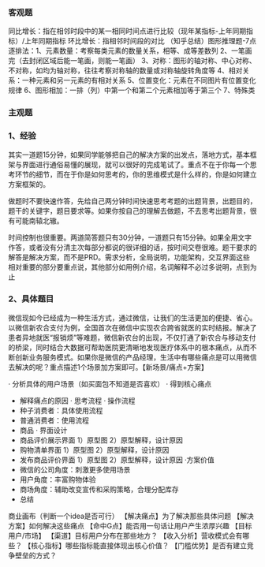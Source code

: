 ### 客观题

同比增长：指在相邻时段中的某一相同时间点进行比较（现年某指标-上年同期指标）/上年同期指标
环比增长：指相邻时间段的对比
（知乎总结）图形推理题-7点逐排法：1、元素数量：考察每类元素的数量关系，相等、成等差数列 2、一笔画完（去封闭区域后能一笔画，则能一笔画） 3、对称：图形的轴对称、中心对称、不对称，如均为轴对称，往往考察对称轴的数量或对称轴旋转角度等 4、相对关系：一种元素和另一元素的有相对关系 5、位置变化：元素在不同图片有位置变化规律 6、图形相加：一排（列）中第一个和第二个元素相加等于第三个 7、特殊类

### 主观题

### 1、经验
其实一道题15分钟，如果同学能够把自己的解决方案的出发点，落地方式，基本框架与界面进行通俗易懂的展现，就可以很好的完成笔试了。重点不在于你每一个思考环节的细节，而在于你是如何思考的，你的思维模式是什么样的，你是如何建立方案框架的。

做题时不要快速作答，先给自己两分钟时间快速思考考题的出题背景，出题目的，题干的关键字，题目要求等。如果你按自己的理解去做题，不去思考出题背景，很有可能南辕北辙。

时间控制也很重要。两道简答题只有30分钟，一道题只有15分钟。如果全用文字作答，或者没有分清主次每部分都说的很详细的话，按时间交卷很难。题干要求的解答是解决方案，而不是PRD。需求分析，全局说明，功能架构，交互界面这些相对重要的部分要重点说，其他部分如用例介绍，名词解释不必过多说明，点到为止

### 2、具体题目

微信现如今已经成为一种生活方式，通过微信，让我们的生活更加的便捷、省心。以微信新农合支付为例，全国首次在微信中实现农合跨省就医的实时结报。解决了患者异地就医“报销烦”等难题，微信新农台的出现，不仅打通了新农合与移动支付的桥梁，同时结合大数据可帮助医院更清晰地发现医疗体系中的根本痛点，从而不断创新业务服务模式。如果你是微信的产品经理，生活中有哪些痛点是可以用微信去解决的呢？重点描述1个场景加方案即可。【新场景/痛点+方案】

· 分析具体的用户场景（如买面包不知道是否喜欢）
· 得到核心痛点
  - 解释痛点的原因
· 思考流程
· 操作流程
  - 种子消费者：具体使用流程
  - 普通消费者：使用流程
  - 商品
· 界面设计
  - 商品评价展示界面
    1）原型图
    2）原型解释，设计原因
  - 购物清单界面
    1）原型图
    2）原型解释，设计原因 
  - 发布商品评价界面
    1）原型图
    2）原型解释，设计原因 
·方案价值
  - 微信的公司角度：刺激更多使用场景
  - 用户角度：丰富购物体验
  - 商场角度：辅助改变宣传和采购策略，合理分配库存
  - 总结

商业画布（判断一个idea是否可行）
【解决痛点】为了解决那些具体问题
【解决方案】如何解决这些痛点
【命中G点】能否用一句话让用户产生浓厚兴趣
【目标用户/市场】
【渠道】目标用户分布在那些地方？
【收入分析】营收模式会有哪些？
【核心指标】哪些指标能直接体现出核心价值？
【门槛优势】是否有建立竞争壁垒的方式？























